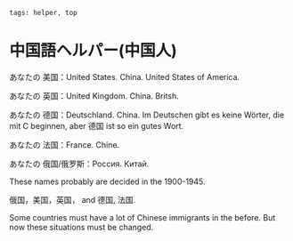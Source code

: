 ```
tags: helper, top
```


# 中国語ヘルパー(中国人)


あなたの 美国：United States. China. United States of America.

あなたの 英国：United Kingdom. China. Britsh.

あなたの 德国：Deutschland. China. Im Deutschen gibt es keine Wörter, die mit C beginnen, aber 德国 ist so ein gutes Wort.

あなたの 法国：France. Chine.

あなたの 俄国/俄罗斯：Россия. Китай.

These names probably are decided in the 1900-1945.

俄国，美国，英国， and 德国, 法国.

Some countries must have a lot of Chinese immigrants in the before. But now these situations must be changed.